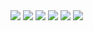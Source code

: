 <!-- <img src="https://img.shields.io/badge/뱃지레이블-배경색?style=뱃지모양&logo=로고&logoColor=로고색상"/> --!>
<img src="https://img.shields.io/badge/JavaScript-ECD53F?style=flat-square&logo=JavaScript&logoColor=white"/>
<img src="https://img.shields.io/badge/HTML-E34F26?style=flat-square&logo=HTML5&logoColor=white"/>
<img src="https://img.shields.io/badge/Java-004088?style=flat-square&logo=CoffeeScript&logoColor=white"/>
<img src="https://img.shields.io/badge/AndroidStudio-3DDC84?style=flat-square&logo=Android&logoColor=white"/>
<img src="https://img.shields.io/badge/Python-7ED321?style=flat-square&logo=Bower&logoColor=white"/>
<img src="https://img.shields.io/badge/SQL-4479A1?style=flat-square&logo=MySQL&logoColor=white"/>
